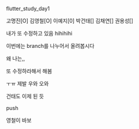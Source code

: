 flutter_study_day1


고명진[O]
김영철[O]
이예지[0]
박건태[]
김채연[]
권용성[]

내가 또 수정하고 있음
hihihihi


이번에는 branch를 나누어서 올려봅시다

왜 나는,,

또 수정하라해서 해봄

ㅜㅠ 제발
우와 오와

건태도 이제 된 듯

push

영철이 바보